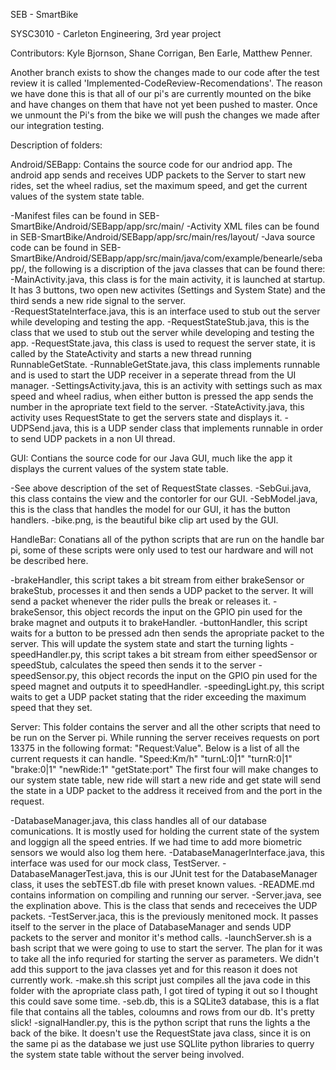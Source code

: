 SEB - SmartBike

SYSC3010 - Carleton Engineering, 3rd year project

Contributors:
  Kyle Bjornson,
  Shane Corrigan,
  Ben Earle,
  Matthew Penner.

Another branch exists to show the changes made to our code after the test review it is called 'Implemented-CodeReview-Recomendations'. The reason we have done this is that all of our pi's are currently mounted on the bike and have changes on them that have not yet been pushed to master. Once we unmount the Pi's from the bike we will push the changes we made after our integration testing. 

Description of folders:

Android/SEBapp: Contains the source code for our andriod app. The android app sends and receives UDP packets to the Server to start new rides, set the wheel radius, set the maximum speed, and get the current values of the system state table. 

   -Manifest files can be found in SEB-SmartBike/Android/SEBapp/app/src/main/
   -Activity XML files can be found in SEB-SmartBike/Android/SEBapp/app/src/main/res/layout/
   -Java source code can be found in SEB-SmartBike/Android/SEBapp/app/src/main/java/com/example/benearle/sebapp/, the following is a discription of the java classes that can be found there:
      -MainActivity.java, this class is for the main activity, it is launched at startup. It has 3 buttons, two open new activites (Settings and System State) and the third sends a new ride signal to the server.  
      -RequestStateInterface.java, this is an interface used to stub out the server while developing and testing the app.
      -RequestStateStub.java, this is the class that we used to stub out the server while developing and testing the app.
      -RequestState.java, this class is used to request the server state, it is called by the StateActivity and starts a new thread running RunnableGetState.
      -RunnableGetState.java, this class implements runnable and is used to start the UDP receiver in a seperate thread from the UI manager.
      -SettingsActivity.java, this is an activity with settings such as max speed and wheel radius, when either button is pressed the app sends the number in the apropriate text field to the server.
      -StateActivity.java, this activity uses RequestState to get the servers state and displays it.
      -UDPSend.java, this is a UDP sender class that implements runnable in order to send UDP packets in a non UI thread.
    
   
   
GUI: Contians the source code for our Java GUI, much like the app it displays the current values of the system state table.

  -See above description of the set of RequestState classes.
  -SebGui.java, this class contains the view and the contorler for our GUI.
  -SebModel.java, this is the class that handles the model for our GUI, it has the button handlers.
  -bike.png, is the beautiful bike clip art used by the GUI.
  
  
  
HandleBar: Conatians all of the python scripts that are run on the handle bar pi, some of these scripts were only used to test our hardware and will not be described here.
  
  -brakeHandler, this script takes a bit stream from either brakeSensor or brakeStub, processes it and then sends a UDP packet to the server. It will send a packet whenever the rider pulls the break or releases it.
  -brakeSensor, this object records the input on the GPIO pin used for the brake magnet and outputs it to brakeHandler.
  -buttonHandler, this script waits for a button to be pressed adn then sends the apropriate packet to the server. This will update the system state and start the turning lights
  -speedHandler.py, this script takes a bit stream from either speedSensor or speedStub, calculates the speed then sends it to the server
  -speedSensor.py, this object records the input on the GPIO pin used for the speed magnet and outputs it to speedHandler.
  -speedingLight.py, this script waits to get a UDP packet stating that the rider exceeding the maximum speed that they set.



Server: This folder contains the server and all the other scripts that need to be run on the Server pi. While running the server receives requests on port 13375 in the following format: "Request:Value". Below is a list of all the current requests it can handle.
               "Speed:Km/h"
               "turnL:0|1"
               "turnR:0|1"
               "brake:0|1" 
               "newRide:1"
               "getState:port"
The first four will make changes to our system state table, new ride will start a new ride and get state will send the state in a UDP packet to the address it received from and the port in the request. 

  -DatabaseManager.java, this class handles all of our database comunications. It is mostly used for holding the current state of the system and loggign all the speed entries. If we had time to add more biometric sensors we would also log them here.
  -DatabaseManagerInterface.java, this interface was used for our mock class, TestServer.
  -DatabaseManagerTest.java, this is our JUnit test for the DatabaseManager class, it uses the sebTEST.db file with preset known values.
  -README.md contains information on compiling and running our server.
  -Server.java, see the explination above. This is the class that sends and receceives the UDP packets.
  -TestServer.jaca, this is the previously menitoned mock. It passes itself to the server in the place of DatabaseManager and sends UDP packets to the server and monitor it's method calls.
  -launchServer.sh is a bash script that we were going to use to start the server. The plan for it was to take all the info requried for starting the server as parameters. We didn't add this support to the java classes yet and for this reason it does not currently work.
  -make.sh this script just compiles all the java code in this folder with the apropriate class path, I got tired of typing it out so I thought this  could save some time.
  -seb.db, this is a SQLite3 database, this is a flat file that contains all the tables, coloumns and rows from our db. It's pretty slick!
  -signalHandler.py, this is the python script that runs the lights a the back of the bike. It doesn't use the RequestState java class, since it is on the same pi as the database we just use SQLlite python libraries to querry the system state table without the server being involved.

